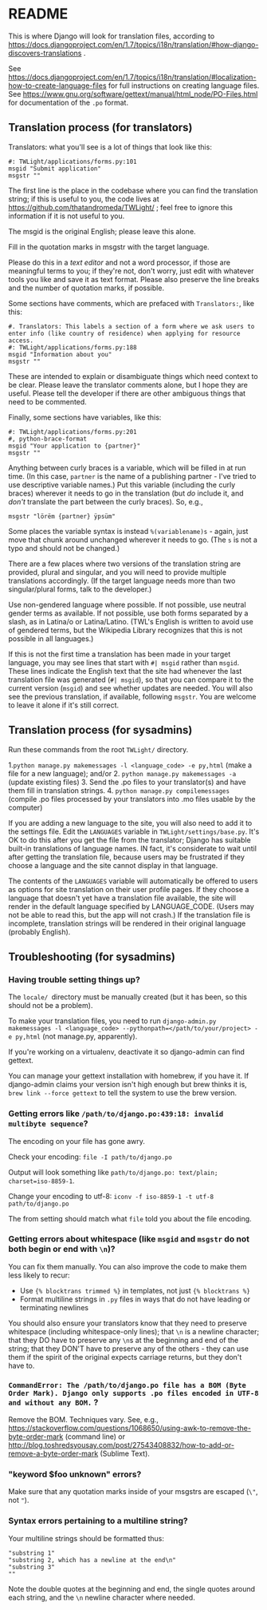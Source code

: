 # README
This is where Django will look for translation files, according to
https://docs.djangoproject.com/en/1.7/topics/i18n/translation/#how-django-discovers-translations .

See https://docs.djangoproject.com/en/1.7/topics/i18n/translation/#localization-how-to-create-language-files for full instructions on creating language files. See https://www.gnu.org/software/gettext/manual/html_node/PO-Files.html for documentation of the `.po` format.

## Translation process (for translators)

Translators: what you'll see is a lot of things that look like this:

```
#: TWLight/applications/forms.py:101
msgid "Submit application"
msgstr ""
```

The first line is the place in the codebase where you can find the translation string; if this is useful to you, the code lives at https://github.com/thatandromeda/TWLight/ ; feel free to ignore this information if it is not useful to you.

The msgid is the original English; please leave this alone.

Fill in the quotation marks in msgstr with the target language.

Please do this in a *text editor* and not a word processor, if those are meaningful terms to you; if they're not, don't worry, just edit with whatever tools you like and save it as text format. Please also preserve the line breaks and the number of quotation marks, if possible.

Some sections have comments, which are prefaced with `Translators:`, like this:

```
#. Translators: This labels a section of a form where we ask users to enter info (like country of residence) when applying for resource access.
#: TWLight/applications/forms.py:188
msgid "Information about you"
msgstr ""
```

These are intended to explain or disambiguate things which need context to be clear. Please leave the translator comments alone, but I hope they are useful. Please tell the developer if there are other ambiguous things that need to be commented.

Finally, some sections have variables, like this:

```
#: TWLight/applications/forms.py:201
#, python-brace-format
msgid "Your application to {partner}"
msgstr ""
```

Anything between curly braces is a variable, which will be filled in at run time. (In this case, `partner` is the name of a publishing partner - I've tried to use descriptive variable names.) Put this variable (including the curly braces) wherever it needs to go in the translation (but *do* include it, and *don't* translate the part between the curly braces). So, e.g., 

`msgstr "lörëm {partner} ÿpsüm"`

Some places the variable syntax is instead `%(variablename)s` - again, just move that chunk around unchanged wherever it needs to go. (The `s` is not a typo and should not be changed.)

There are a few places where two versions of the translation string are provided, plural and singular, and you will need to provide multiple translations accordingly. (If the target language needs more than two singular/plural forms, talk to the developer.)

Use non-gendered language where possible. If not possible, use neutral gender terms as available. If not possible, use both forms separated by a slash, as in Latina/o or Latina/Latino. (TWL's English is written to avoid use of gendered terms, but the Wikipedia Library recognizes that this is not possible in all languages.) 

If this is not the first time a translation has been made in your target language, you may see lines that start with `#| msgid` rather than `msgid`. These lines indicate the English text that the site had whenever the last translation file was generated (`#| msgid`), so that you can compare it to the current version (`msgid`) and see whether updates are needed. You will also see the previous translation, if available, following `msgstr`. You are welcome to leave it alone if it's still correct.

## Translation process (for sysadmins)

Run these commands from the root `TWLight/` directory.

1.`python manage.py makemessages -l <language_code> -e py,html` (make a file for a new language); and/or
2. `python manage.py makemessages -a` (update existing files)
3. Send the .po files to your translator(s) and have them fill in translation strings.
4. `python manage.py compilemessages` (compile .po files processed by your translators into .mo files usable by the computer)

If you are adding a new language to the site, you will also need to add it to the settings file. Edit the `LANGUAGES` variable in `TWLight/settings/base.py`. It's OK to do this after you get the file from the translator; Django has suitable built-in translations of language names. IN fact, it's considerate to wait until after getting the translation file, because users may be frustrated if they choose a language and the site cannot display in that language.

The contents of the `LANGUAGES` variable will automatically be offered to users as options for site translation on their user profile pages. If they choose a language that doesn't yet have a translation file available, the site will render in the default language specified by LANGUAGE_CODE. (Users may not be able to read this, but the app will not crash.) If the translation file is incomplete, translation strings will be rendered in their original language (probably English).

## Troubleshooting (for sysadmins)
### Having trouble setting things up?

The `locale/ `directory must be manually created (but it has been, so this should not be a problem).

To make your translation files, you need to run `django-admin.py makemessages -l <language_code> --pythonpath=</path/to/your/project> -e py,html` (not manage.py, apparently).

If you're working on a virtualenv, deactivate it so django-admin can find gettext.

You can manage your gettext installation with homebrew, if you have it. If django-admin claims your version isn't high enough but brew thinks it is, `brew link --force gettext` to tell the system to use the brew version.

### Getting errors like `/path/to/django.po:439:18: invalid multibyte sequence`?

The encoding on your file has gone awry.

Check your encoding:
`file -I path/to/django.po`

Output will look something like `path/to/django.po: text/plain; charset=iso-8859-1`.

Change your encoding to utf-8: `iconv -f iso-8859-1 -t utf-8 path/to/django.po `

The from setting should match what `file` told you about the file encoding.

### Getting errors about whitespace (like `msgid` and `msgstr` do not both begin or end with `\n`)?

You can fix them manually. You can also improve the code to make them less likely to recur:
* Use `{% blocktrans trimmed %}` in templates, not just `{% blocktrans %}`
* Format multiline strings in `.py` files in ways that do not have leading or terminating newlines

You should also ensure your translators know that they need to preserve whitespace (including whitespace-only lines); that `\n` is a newline character; that they DO have to preserve any `\n`s at the beginning and end of the string; that they DON'T have to preserve any of the others - they can use them if the spirit of the original expects carriage returns, but they don't have to.

### `CommandError: The /path/to/django.po file has a BOM (Byte Order Mark). Django only supports .po files encoded in UTF-8 and without any BOM.` ?

Remove the BOM. Techniques vary. See, e.g., https://stackoverflow.com/questions/1068650/using-awk-to-remove-the-byte-order-mark (command line) or http://blog.toshredsyousay.com/post/27543408832/how-to-add-or-remove-a-byte-order-mark (Sublime Text).

### "keyword $foo unknown" errors?
Make sure that any quotation marks inside of your msgstrs are escaped (`\"`, not `"`).

### Syntax errors pertaining to a multiline string?

Your multiline strings should be formatted thus:

```""
"substring 1"
"substring 2, which has a newline at the end\n"
"substring 3"
""
```

Note the double quotes at the beginning and end, the single quotes around each string, and the `\n` newline character where needed.